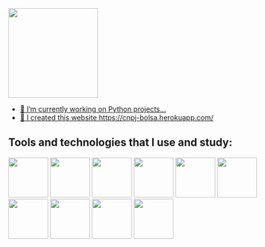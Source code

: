 <div align="left">
  <a href="https://github.com/FelipeBMoura">
  <img height="180em" src="https://github-readme-stats.vercel.app/api?username=FelipeBMoura&show_icons=true&theme=dracula&include_all_commits=true&count_private=true"/>
<!--   <img height="180em" src="https://github-readme-stats.vercel.app/api/top-langs/?username=FelipeBMoura&layout=compact&langs_count=7&theme=dracula"/> -->
</div>


- 🔭 I’m currently working on Python projects...
- 🔗 I created this website https://cnpj-bolsa.herokuapp.com/

## Tools and technologies that I use and study:
   
  <img src="https://cdn.jsdelivr.net/gh/devicons/devicon/icons/git/git-plain-wordmark.svg" width="80" height="80"/> <img src="https://cdn.jsdelivr.net/gh/devicons/devicon/icons/github/github-original-wordmark.svg" width="80" height="80"/> <img src="https://cdn.jsdelivr.net/gh/devicons/devicon/icons/python/python-original-wordmark.svg" width="80" height="80"/> <img src="https://cdn.jsdelivr.net/gh/devicons/devicon/icons/mongodb/mongodb-original-wordmark.svg" width="80" height="80"/> <img src="https://cdn.jsdelivr.net/gh/devicons/devicon/icons/html5/html5-original-wordmark.svg" width="80" height="80"/> <img src="https://cdn.jsdelivr.net/gh/devicons/devicon/icons/pandas/pandas-original-wordmark.svg" width="80" height="80"/> <img src="https://cdn.jsdelivr.net/gh/devicons/devicon/icons/numpy/numpy-original.svg" width="80" height="80"/> <img src="https://cdn.jsdelivr.net/gh/devicons/devicon/icons/mysql/mysql-original-wordmark.svg" width="80" height="80"/> <img 
src="https://www.vectorlogo.zone/logos/plot_ly/plot_ly-official.svg" width="80" height="80"/> <img
src="https://cdn.worldvectorlogo.com/logos/django.svg" width="80" height="80"/>
          
          
          
          
          
          
